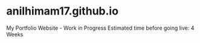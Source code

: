 # anilhimam17.github.io
My Portfolio Website - Work in Progress
Estimated time before going live: 4 Weeks
